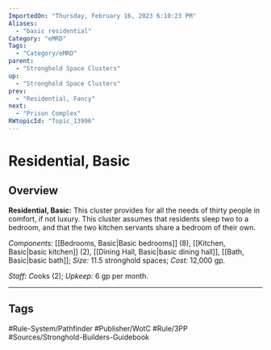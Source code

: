 ```yaml
---
ImportedOn: "Thursday, February 16, 2023 6:10:23 PM"
Aliases:
  - "basic residential"
Category: "eMRD"
Tags:
  - "Category/eMRD"
parent:
  - "Stronghold Space Clusters"
up:
  - "Stronghold Space Clusters"
prev:
  - "Residential, Fancy"
next:
  - "Prison Complex"
RWtopicId: "Topic_13996"
---
```

# Residential, Basic
## Overview
**Residential, Basic:** This cluster provides for all the needs of thirty people in comfort, if not luxury. This cluster assumes that residents sleep two to a bedroom, and that the two kitchen servants share a bedroom of their own.

*Components:* [[Bedrooms, Basic|Basic bedrooms]] (8), [[Kitchen, Basic|basic kitchen]] (2), [[Dining Hall, Basic|basic dining hall]], [[Bath, Basic|basic bath]]; *Size:* 11.5 stronghold spaces; *Cost:* 12,000 gp.

*Staff: C*ooks (2); *Upkeep:* 6 gp per month.


---
## Tags
#Rule-System/Pathfinder #Publisher/WotC #Rule/3PP #Sources/Stronghold-Builders-Guidebook

